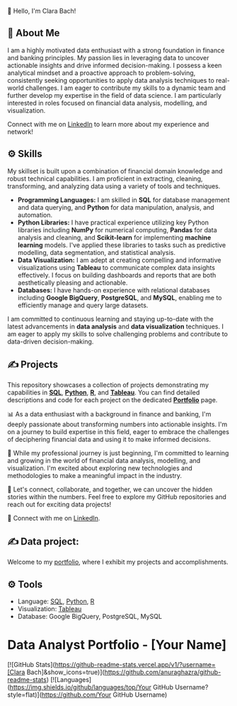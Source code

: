 
👋 Hello, I'm Clara Bach!

## 🌟 About Me

I am a highly motivated data enthusiast with a strong foundation in finance and banking principles. My passion lies in leveraging data to uncover actionable insights and drive informed decision-making. I possess a keen analytical mindset and a proactive approach to problem-solving, consistently seeking opportunities to apply data analysis techniques to real-world challenges. I am eager to contribute my skills to a dynamic team and further develop my expertise in the field of data science. I am particularly interested in roles focused on financial data analysis, modelling, and visualization. 

Connect with me on [LinkedIn](http://www.linkedin.com/in/clarabach) to learn more about my experience and network!

## ⚙️ Skills

My skillset is built upon a combination of financial domain knowledge and robust technical capabilities. I am proficient in extracting, cleaning, transforming, and analyzing data using a variety of tools and techniques. 

* **Programming Languages:** I am skilled in **SQL** for database management and data querying, and **Python** for data manipulation, analysis, and automation.
* **Python Libraries:** I have practical experience utilizing key Python libraries including **NumPy** for numerical computing, **Pandas** for data analysis and cleaning, and **Scikit-learn** for implementing **machine learning** models. I've applied these libraries to tasks such as predictive modelling, data segmentation, and statistical analysis.
* **Data Visualization:** I am adept at creating compelling and informative visualizations using **Tableau** to communicate complex data insights effectively. I focus on building dashboards and reports that are both aesthetically pleasing and actionable.
* **Databases:** I have hands-on experience with relational databases including **Google BigQuery**, **PostgreSQL**, and **MySQL**, enabling me to efficiently manage and query large datasets. 

I am committed to continuous learning and staying up-to-date with the latest advancements in **data analysis** and **data visualization** techniques. I am eager to apply my skills to solve challenging problems and contribute to data-driven decision-making.

## ✍️ Projects

This repository showcases a collection of projects demonstrating my capabilities in **[SQL](https://github.com/bachbaongan/Portfolio/blob/main/README.md#sql)**, **[Python](https://github.com/bachbaongan/Portfolio/blob/main/README.md#python)**, **[R](https://github.com/bachbaongan/Portfolio/blob/main/README.md#r)**, and **[Tableau](https://public.tableau.com/app/profile/clara.bach/vizzes)**. You can find detailed descriptions and code for each project on the dedicated **[Portfolio](https://github.com/bachbaongan/Portfolio)** page.




📊 As a data enthusiast with a background in finance and banking, I'm deeply passionate about transforming numbers into actionable insights. I'm on a journey to build expertise in this field, eager to embrace the challenges of deciphering financial data and using it to make informed decisions.

💼 While my professional journey is just beginning, I'm committed to learning and growing in the world of financial data analysis, modelling, and visualization. I'm excited about exploring new technologies and methodologies to make a meaningful impact in the industry.

🌟 Let's connect, collaborate, and together, we can uncover the hidden stories within the numbers. Feel free to explore my GitHub repositories and reach out for exciting data projects!

📧 Connect with me on [LinkedIn](http://www.linkedin.com/in/clarabach).

## ✍️ Data project: 
Welcome to my [portfolio](https://github.com/bachbaongan/Portfolio), where I exhibit my projects and accomplishments.

## ⚙️ Tools

* Language: [SQL](https://github.com/bachbaongan/Portfolio/blob/main/README.md#sql), [Python](https://github.com/bachbaongan/Portfolio/blob/main/README.md#python), [R](https://github.com/bachbaongan/Portfolio/blob/main/README.md#r)
* Visualization: [Tableau](https://public.tableau.com/app/profile/clara.bach/vizzes)
* Database: Google BigQuery, PostgreSQL, MySQL

# Data Analyst Portfolio - [Your Name]

[![GitHub Stats](https://github-readme-stats.vercel.app/v1/?username=[Clara Bach]&show_icons=true)](https://github.com/anuraghazra/github-readme-stats)
[![Languages](https://img.shields.io/github/languages/top/Your GitHub Username?style=flat)](https://github.com/Your GitHub Username)


